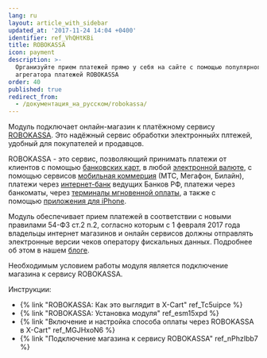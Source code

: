 ```yaml
---
lang: ru
layout: article_with_sidebar
updated_at: '2017-11-24 14:04 +0400'
identifier: ref_VhQHtKBi
title: ROBOKASSA
icon: payment
description: >-
  Организуйте прием платежей прямо у себя на сайте с помощью популярного
  агрегатора платежей ROBOKASSA
order: 40
published: true
redirect_from:
  - /документация_на_русском/robokassa/
---
```



Модуль подключает онлайн-магазин к платёжному сервису [ROBOKASSA](https://www.robokassa.ru/ru/ "ROBOKASSA"). Это надёжный сервис обработки электронныйх плтежей, удобный для покупателей и продавцов.

ROBOKASSA - это сервис, позволяющий принимать платежи от клиентов с помощью [банковских карт](http://robokassa.ru/ru/Creditcards.aspx "http://robokassa.ru/ru/Creditcards.aspx"), в любой [электронной валюте](http://robokassa.ru/ru/Currencies.aspx "http://robokassa.ru/ru/Currencies.aspx"), с помощью сервисов [мобильная коммерция](http://robokassa.ru/ru/Sms.aspx "http://robokassa.ru/ru/Sms.aspx") (МТС, Мегафон, Билайн), платежи через [интернет-банк](http://robokassa.ru/ru/E-invoicing.aspx "http://robokassa.ru/ru/E-invoicing.aspx") ведущих Банков РФ, платежи через банкоматы, через [терминалы мгновенной оплаты](http://robokassa.ru/ru/Terminals.aspx "http://robokassa.ru/ru/Terminals.aspx"), а также с помощью [приложения для iPhone](http://robokassa.ru/ru/iRobokassa.aspx "http://robokassa.ru/ru/iRobokassa.aspx").

Модуль обеспечивает прием платежей в соответствии с новыми правилами 54-ФЗ ст.2 п.2, согласно которым c 1 февраля 2017 года владельцы интернет магазинов и онлайн сервисов должны отправлять электронные версии чеков оператору фискальных данных. Подробнее об этом в нашем [блоге](https://www.x-cart.ru/blog/yandex-kassa-robokassa-po-54-fz.html "ROBOKASSA").

Необходимым условием работы модуля является подключение магазина к сервису ROBOKASSA.

Инструкции:
*   {% link "ROBOKASSA: Как это выглядит в X-Cart" ref_Tc5uipce %}
*   {% link "ROBOKASSA: Установка модуля" ref_esm15xpd %}
*   {% link "Включение и настройка способа оплаты через ROBOKASSA в X-Cart" ref_MGJHxoN6 %}
*   {% link "Подключение магазина к сервису ROBOKASSA" ref_nPhzIbb7 %}
